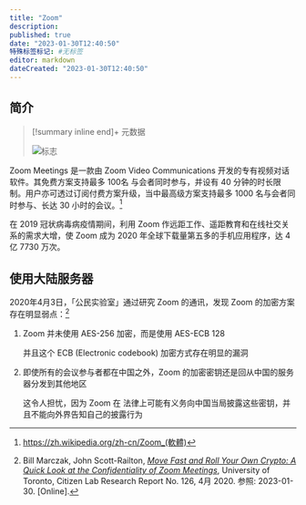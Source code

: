 ```yaml
---
title: "Zoom"
description:
published: true
date: "2023-01-30T12:40:50"
特殊标签标记: #无标签
editor: markdown
dateCreated: "2023-01-30T12:40:50"
---
```


## 简介

> [!summary inline end]+ 元数据
>
> ![标志](https://s3.tebi.io/ggame/ShareX/software_Zoom_Logo_2022.svg "https://commons.wikimedia.org/wiki/File:Zoom_Logo_2022.svg")

Zoom Meetings 是一款由 Zoom Video Communications 开发的专有视频对话软件。其免费方案支持最多 100名 与会者同时参与，并设有 40 分钟的时长限制。用户亦可透过订阅付费方案升级，当中最高级方案支持最多 1000 名与会者同时参与、长达 30 小时的会议。[^wiki]

[^wiki]: https://zh.wikipedia.org/zh-cn/Zoom_(軟體)

在 2019 冠状病毒病疫情期间，利用 Zoom 作远距工作、遥距教育和在线社交关系的需求大增，使 Zoom 成为 2020 年全球下载量第五多的手机应用程序，达 4 亿 7730 万次。

## 使用大陆服务器

2020年4月3日，「公民实验室」通过研究 Zoom 的通讯，发现 Zoom 的加密方案存在明显弱点：[^mfryo]

[^mfryo]: Bill Marczak, John Scott-Railton, [_Move Fast and Roll Your Own Crypto: A Quick Look at the Confidentiality of Zoom Meetings_](https://web.archive.org/web/20230118185220/https://citizenlab.ca/2020/04/move-fast-roll-your-own-crypto-a-quick-look-at-the-confidentiality-of-zoom-meetings/), University of Toronto, Citizen Lab Research Report No. 126, 4月 2020. 参照: 2023-01-30. [Online].

1.  Zoom 并未使用 AES-256 加密，而是使用 AES-ECB 128

    并且这个 ECB (Electronic codebook) 加密方式存在明显的漏洞

2.  即使所有的会议参与者都在中国之外，Zoom 的加密密钥还是回从中国的服务器分发到其他地区

    这令人担忧，因为 Zoom 在 法律上可能有义务向中国当局披露这些密钥，并且不能向外界告知自己的披露行为
